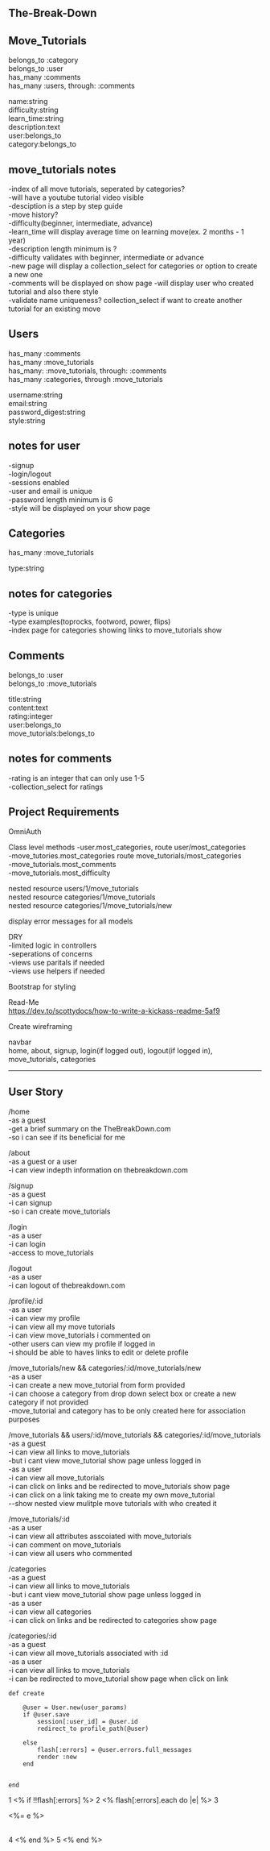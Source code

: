 The-Break-Down
-----------------------------------

Move_Tutorials
--------------------------------
belongs_to :category  
belongs_to :user  
has_many :comments  
has_many :users, through: :comments  

name:string  
difficulty:string  
learn_time:string  
description:text  
user:belongs_to  
category:belongs_to 


move_tutorials notes
------------------------------
-index of all move tutorials, seperated by categories?  
-will have a youtube tutorial video visible  
-desciption is a step by step guide  
-move history?  
-difficulty(beginner, intermediate, advance)  
-learn_time will display average time on learning move(ex. 2 months - 1 year)  
-description length minimum is ?  
-difficulty validates with beginner, intermediate or advance  
-new page will display a collection_select for categories or option to create a new one  
-comments will be displayed on show page 
-will display user who created tutorial and also there style  
-validate name uniqueness? collection_select if want to create another tutorial for an existing move

Users
---------------------------

has_many :comments  
has_many :move_tutorials  
has_many: :move_tutorials, through: :comments  
has_many :categories, through :move_tutorials  

username:string  
email:string  
password_digest:string  
style:string  

notes for user
--------------------------
-signup  
-login/logout  
-sessions enabled  
-user and email is unique  
-password length minimum is 6  
-style will be displayed on your show page  

Categories
---------------------------
has_many :move_tutorials  

 type:string  

notes for categories
------------------------
-type is unique  
-type examples(toprocks, footword, power, flips)  
-index page for categories showing links to move_tutorials show  

Comments
--------------------------
belongs_to :user  
belongs_to :move_tutorials  

title:string  
content:text  
rating:integer  
user:belongs_to  
move_tutorials:belongs_to  

notes for comments
--------------
-rating is an integer that can only use 1-5  
-collection_select for ratings  

Project Requirements
----------------------------

OmniAuth 

Class level methods 
-user.most_categories, route user/most_categories  
-move_tutories.most_categories route move_tutorials/most_categories  
-move_tutorials.most_comments  
-move_tutorials.most_difficulty  

nested resource users/1/move_tutorials  
nested resource categories/1/move_tutorials  
nested resource categories/1/move_tutorials/new  

display error messages for all models  

DRY  
-limited logic in controllers  
-seperations of concerns  
-views use paritals if needed  
-views use helpers if needed  

Bootstrap for styling  

Read-Me  
https://dev.to/scottydocs/how-to-write-a-kickass-readme-5af9

Create wireframing  

navbar  
home, about, signup, login(if logged out), logout(if logged in), move_tutorials, categories

----------------------------------------

User Story
-----------------------
/home  
-as a guest  
-get a brief summary on the TheBreakDown.com  
-so i can see if its beneficial for me  

/about  
-as a guest or a user  
-i can view indepth information on thebreakdown.com  


/signup  
-as a guest  
-i can signup  
-so i can create move_tutorials  

/login  
-as a user  
-i can login  
-access to move_tutorials  

/logout  
-as a user  
-i can logout of thebreakdown.com  

/profile/:id  
-as a user  
-i can view my profile  
-i can view all my move tutorials  
-i can view move_tutorials i commented on  
-other users can view my profile if logged in  
-i should be able to haves links to edit or delete profile

/move_tutorials/new && categories/:id/move_tutorials/new  
-as a user  
-i can create a new move_tutorial from form provided  
-i can choose a category from drop down select box or create a new category if not provided  
-move_tutorial and category has to be only created here for association purposes  

/move_tutorials && users/:id/move_tutorials && categories/:id/move_tutorials  
-as a guest  
-i can view all links to move_tutorials  
-but i cant view move_tutorial show page unless logged in  
-as a user  
-i can view all move_tutorials  
-i can click on links and be redirected to move_tutorials show page  
-i can click on a link taking me to create my own move_tutorial  
--show nested view mulitple move tutorials with who created it  



/move_tutorials/:id  
-as a user  
-i can view all attributes asscoiated with move_tutorials  
-i can comment on move_tutorials  
-i can view all users who commented  

/categories  
-as a guest  
-i can view all links to move_tutorials  
-but i cant view move_tutorial show page unless logged in  
-as a user  
-i can view all categories  
-i can click on links and be redirected to categories show page  

/categories/:id  
-as a guest  
-i can view all move_tutorials associated with :id  
-as a user  
-i can view all links to move_tutorials  
-i can be redirected to move_tutorial show page when click on link  




    def create
        
        @user = User.new(user_params)
        if @user.save
            session[:user_id] = @user.id
            redirect_to profile_path(@user)
         
        else 
            flash[:errors] = @user.errors.full_messages
            render :new
        end


    end

1  <% if !!flash[:errors] %>
2  <% flash[:errors].each do |e| %>
3    <p><%= e %></p> <br>
4    <% end %>
5  <% end %>





